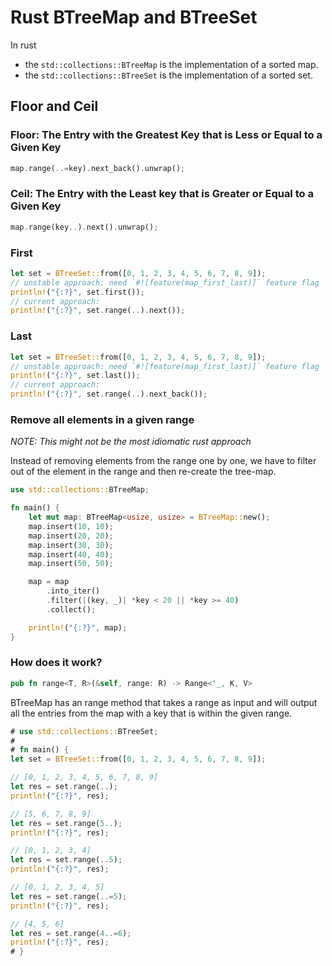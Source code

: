 # Rust BTreeMap and BTreeSet

In rust
* the `std::collections::BTreeMap` is the implementation of a sorted map.
* the `std::collections::BTreeSet` is the implementation of a sorted set.

## Floor and Ceil

### Floor: The Entry with the Greatest Key that is Less or Equal to a Given Key

```rust
map.range(..=key).next_back().unwrap();
```

### Ceil: The Entry with the Least key that is Greater or Equal to a Given Key
```rust
map.range(key..).next().unwrap();
```

### First
```rust
let set = BTreeSet::from([0, 1, 2, 3, 4, 5, 6, 7, 8, 9]);
// unstable approach: need `#![feature(map_first_last)]` feature flag
println!("{:?}", set.first());
// current approach:
println!("{:?}", set.range(..).next());
```
### Last

```rust
let set = BTreeSet::from([0, 1, 2, 3, 4, 5, 6, 7, 8, 9]);
// unstable approach: need `#![feature(map_first_last)]` feature flag
println!("{:?}", set.last());
// current approach:
println!("{:?}", set.range(..).next_back());
```

### Remove all elements in a given range

*NOTE: This might not be the most idiomatic rust approach*

Instead of removing elements from the range one by one, we have to filter out of the element in the range and then re-create the tree-map.

```rust
use std::collections::BTreeMap;

fn main() {
    let mut map: BTreeMap<usize, usize> = BTreeMap::new();
    map.insert(10, 10);
    map.insert(20, 20);
    map.insert(30, 30);
    map.insert(40, 40);
    map.insert(50, 50);

    map = map
        .into_iter()
        .filter(|(key, _)| *key < 20 || *key >= 40)
        .collect();

    println!("{:?}", map);
}

```


### How does it work?
```rust
pub fn range<T, R>(&self, range: R) -> Range<'_, K, V>
```

BTreeMap has an range method that takes a range as input and will output all the entries from the map with a key that is within the given range.

```rust
# use std::collections::BTreeSet;
#
# fn main() {
let set = BTreeSet::from([0, 1, 2, 3, 4, 5, 6, 7, 8, 9]);

// [0, 1, 2, 3, 4, 5, 6, 7, 8, 9]
let res = set.range(..);
println!("{:?}", res);

// [5, 6, 7, 8, 9]
let res = set.range(5..);
println!("{:?}", res);

// [0, 1, 2, 3, 4]
let res = set.range(..5);
println!("{:?}", res);

// [0, 1, 2, 3, 4, 5]
let res = set.range(..=5);
println!("{:?}", res);

// [4, 5, 6]
let res = set.range(4..=6);
println!("{:?}", res);
# }
```